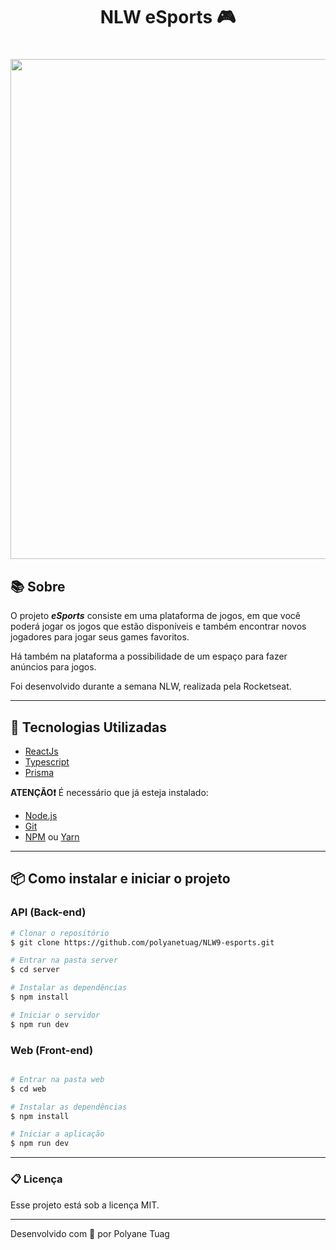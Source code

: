 <h1 align="center"> NLW eSports 🎮</h1>

<h1 align="center">
    <img width= '800' src="../NLW9-esports/web/public/interface2.gif"> 
</h1>

## 📚 Sobre

O projeto ***eSports*** consiste em uma plataforma de jogos, em que você poderá jogar os jogos que estão disponíveis e também encontrar novos jogadores para jogar seus games favoritos. 

Há também na plataforma a possibilidade de um espaço para fazer anúncios para jogos.

Foi desenvolvido durante a semana NLW, realizada pela Rocketseat.

---

## 🚀 Tecnologias Utilizadas

- [ReactJs](https://react.dev/)
- [Typescript](https://www.typescriptlang.org/)
- [Prisma](https://www.prisma.io/?via=start&gad_source=1)

**ATENÇÃO❗** É necessário que já esteja instalado:

- [Node.js](https://nodejs.org/pt)
- [Git](https://git-scm.com/doc)
- [NPM](https://docs.npmjs.com/) ou [Yarn](https://yarnpkg.com/getting-started)

---

## 📦 Como instalar e iniciar o projeto

### API (Back-end)

```bash
# Clonar o repositório
$ git clone https://github.com/polyanetuag/NLW9-esports.git

# Entrar na pasta server
$ cd server

# Instalar as dependências
$ npm install

# Iniciar o servidor
$ npm run dev

```

### Web (Front-end)

```bash

# Entrar na pasta web
$ cd web

# Instalar as dependências
$ npm install

# Iniciar a aplicação
$ npm run dev

```

---

### 📋 Licença

Esse projeto está sob a licença MIT.

---

Desenvolvido com 💜 por Polyane Tuag
